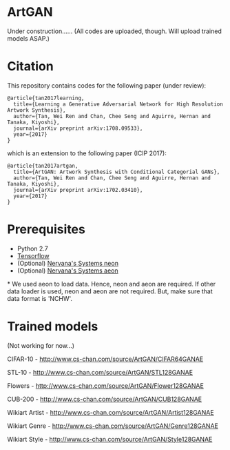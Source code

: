 # ArtGAN

Under construction...... (All codes are uploaded, though. Will upload trained models ASAP.)

# Citation
This repository contains codes for the following paper (under review):

```
@article{tan2017learning,
  title={Learning a Generative Adversarial Network for High Resolution Artwork Synthesis},
  author={Tan, Wei Ren and Chan, Chee Seng and Aguirre, Hernan and Tanaka, Kiyoshi},
  journal={arXiv preprint arXiv:1708.09533},
  year={2017}
}
```
which is an extension to the following paper (ICIP 2017): 
```
@article{tan2017artgan,
  title={ArtGAN: Artwork Synthesis with Conditional Categorial GANs},
  author={Tan, Wei Ren and Chan, Chee Seng and Aguirre, Hernan and Tanaka, Kiyoshi},
  journal={arXiv preprint arXiv:1702.03410},
  year={2017}
}
```

# Prerequisites
- Python 2.7
- [Tensorflow](https://github.com/tensorflow/tensorflow.git)
- (Optional) [Nervana's Systems neon](https://github.com/NervanaSystems/neon.git)
- (Optional) [Nervana's Systems aeon](https://github.com/NervanaSystems/aeon.git)

\* We used aeon to load data. Hence, neon and aeon are required. If other data loader is used, neon and aeon are not required. But, make sure that data format is 'NCHW'.

# Trained models

(Not working for now...)

CIFAR-10 - http://www.cs-chan.com/source/ArtGAN/CIFAR64GANAE

STL-10 - http://www.cs-chan.com/source/ArtGAN/STL128GANAE

Flowers - http://www.cs-chan.com/source/ArtGAN/Flower128GANAE

CUB-200 - http://www.cs-chan.com/source/ArtGAN/CUB128GANAE

Wikiart Artist - http://www.cs-chan.com/source/ArtGAN/Artist128GANAE

Wikiart Genre - http://www.cs-chan.com/source/ArtGAN/Genre128GANAE

Wikiart Style - http://www.cs-chan.com/source/ArtGAN/Style128GANAE

